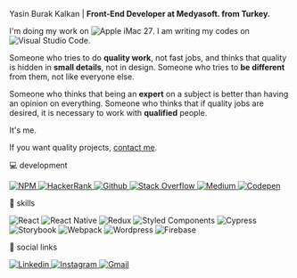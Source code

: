 <p>Yasin Burak Kalkan | <strong>Front-End Developer at Medyasoft. from Turkey.</strong></p>
<p>I'm doing my work on <img src="https://img.shields.io/badge/Apple%20iMac%2027''-333333?logo=apple&style=flat&logoColor=white" alt="Apple iMac 27">. I am writing my codes on <img src="https://img.shields.io/badge/visual%20studio%20code-005ba4?logo=visual-studio-code&style=flat&logoColor=white" alt="Visual Studio Code">.</p>
<p>Someone who tries to do <strong>quality work</strong>, not fast jobs, and thinks that quality is hidden in <strong>small details</strong>, not in design. Someone who tries to <strong>be different</strong> from them, not like everyone else.</p>
<p>Someone who thinks that being an <strong>expert</strong> on a subject is better than having an opinion on everything. Someone who thinks that if quality jobs are desired, it is necessary to work with <strong>qualified</strong> people.</p>
<p>It's me.</p>
<p>If you want quality projects, <a href="mailto:yasinburakkalkan@gmail.com">contact me</a>.</p>

<p>💻 development</p>
<p>
    <a href="https://www.npmjs.com/~yasgo" target="_blank">
        <img src="https://img.shields.io/badge/npm-CB0000?logo=npm&style=flat" alt="NPM" />
    </a>
    <a href="https://www.hackerrank.com/yasgo">
        <img src="https://img.shields.io/badge/hackerrank-2ec765?logo=hackerrank&style=flat&logoColor=white" alt="HackerRank" />
    </a>
    <a href="https://github.com/yasgo">
        <img src="https://img.shields.io/badge/github-252a2e?logo=github&style=flat&logoColor=white" alt="Github" />
    </a>
    <a href="https://stackoverflow.com/story/yasgo">
        <img src="https://img.shields.io/badge/stackoverflow-f48024?logo=stackoverflow&style=flat&logoColor=white" alt="Stack Overflow" />
    </a>
    <a href="https://medium.com/@yasgo">
        <img src="https://img.shields.io/badge/medium-000000?logo=medium&style=flat&logoColor=white" alt="Medium" />
    </a>
    <a href="https://codepen.io/yasgo">
        <img src="https://img.shields.io/badge/codepen-1f2025?logo=codepen&style=flat&logoColor=white" alt="Codepen" />
    </a>
</p>

<p>🚀 skills</p>
<p>
    <img src="http://img.shields.io/badge/react-20232a?logo=react&style=flat&logoColor=61dafb" alt="React" />
    <img src="http://img.shields.io/badge/react%20native-20232a?logo=react&style=flat&logoColor=61dafb" alt="React Native" />
    <img src="https://img.shields.io/badge/redux-764bbc?logo=redux&style=flat" alt="Redux" />
    <img src="https://img.shields.io/badge/styled%20components-db7192?logo=styled-components&style=flat&logoColor=white" alt="Styled Components" />
    <img src="http://img.shields.io/badge/cypress-04c38e?logo=cypress&style=flat" alt="Cypress" />
    <img src="http://img.shields.io/badge/storybook-ff4785?logo=storybook&style=flat&logoColor=white" alt="Storybook" />
    <img src="http://img.shields.io/badge/webpack-69a8ee?logo=webpack&style=flat&logoColor=white" alt="Webpack">
    <img src="http://img.shields.io/badge/wordpress-135e96?logo=wordpress&style=flat&logoColor=white" alt="Wordpress">
    <img src="http://img.shields.io/badge/firebase-ee7f0a?logo=firebase&style=flat&logoColor=white" alt="Firebase">
</p>

<p>🔗 social links</p>
<p>
    <a href="https://www.linkedin.com/in/yasinburakkalkan/">
        <img src="https://img.shields.io/badge/linkedin-0377b5?logo=linkedin&style=flat" alt="Linkedin" />
    </a>
    <a href="https://www.instagram.com/yaskowww/">
        <img src="http://img.shields.io/badge/instagram-d6054b?logo=instagram&style=flat&logoColor=white" alt="Instagram">
    </a>
    <a href="mailto:yasinburakkalkan@gmail.com">
        <img src="http://img.shields.io/badge/gmail-d04936?logo=gmail&style=flat&logoColor=white" alt="Gmail">
    </a>
</p>
